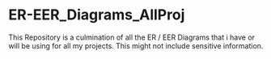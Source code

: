 # ER-EER_Diagrams_AllProj
This Repository is a culmination of all the ER / EER Diagrams that i have or will be using for all my projects. This might not include sensitive information.
